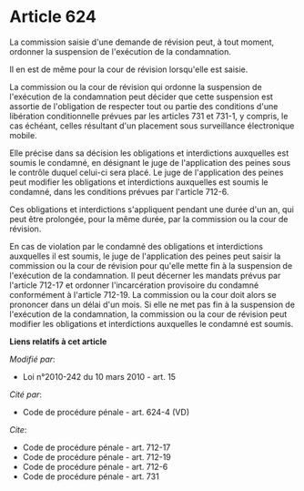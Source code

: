 # Article 624

La commission saisie d'une demande de révision peut, à tout moment, ordonner la suspension de l'exécution de la
condamnation. 

Il en est de même pour la cour de révision lorsqu'elle est saisie. 

La commission ou la cour de révision qui ordonne la suspension de l'exécution de la condamnation peut décider que cette
suspension est assortie de l'obligation de respecter tout ou partie des conditions d'une libération conditionnelle prévues
par les articles 731 et 731-1, y compris, le cas échéant, celles résultant d'un placement sous surveillance électronique
mobile. 

Elle précise dans sa décision les obligations et interdictions auxquelles est soumis le condamné, en désignant le juge de
l'application des peines sous le contrôle duquel celui-ci sera placé. Le juge de l'application des peines peut modifier les
obligations et interdictions auxquelles est soumis le condamné, dans les conditions prévues par l'article 712-6. 

Ces obligations et interdictions s'appliquent pendant une durée d'un an, qui peut être prolongée, pour la même durée, par la
commission ou la cour de révision. 

En cas de violation par le condamné des obligations et interdictions auxquelles il est soumis, le juge de l'application des
peines peut saisir la commission ou la cour de révision pour qu'elle mette fin à la suspension de l'exécution de la
condamnation. Il peut décerner les mandats prévus par l'article 712-17 et ordonner l'incarcération provisoire du condamné
conformément à l'article 712-19. La commission ou la cour doit alors se prononcer dans un délai d'un mois. Si elle ne met pas
fin à la suspension de l'exécution de la condamnation, la commission ou la cour de révision peut modifier les obligations et
interdictions auxquelles le condamné est soumis.

**Liens relatifs à cet article**

_Modifié par_:

  - Loi n°2010-242 du 10 mars 2010 - art. 15

_Cité par_:

  - Code de procédure pénale - art. 624-4 (VD)

_Cite_:

  - Code de procédure pénale - art. 712-17
  - Code de procédure pénale - art. 712-19
  - Code de procédure pénale - art. 712-6
  - Code de procédure pénale - art. 731
